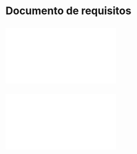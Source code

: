 # Documento de requisitos

## ![Elicitação de requisitos](1elicitacao.md) 

## ![Análise de requisitos](2analise.md)